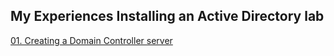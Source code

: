 ## My Experiences Installing an Active Directory lab

[01. Creating a Domain Controller server](/domain_controller/README.md)